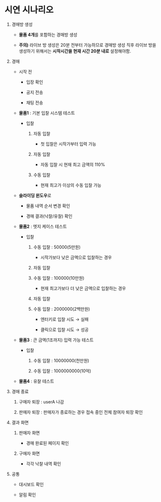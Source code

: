 # 시연 시나리오

1. 경매방 생성

   - **물품 4개**를 포함하는 경매방 생성

   - **주의)** 라이브 방 생성은 20분 전부터 가능하므로 경매방 생성 직후 라이브 방을 생성하기 위해서는 **시작시간을 현재 시간 20분 내로** 설정해야함.

2. 경매

   - 시작 전

     - 입장 확인

     - 공지 전송

     - 채팅 전송

   - **물품1** : 기본 입찰 시스템 테스트

     - 입찰

       1. 자동 입찰

          - 첫 입찰은 시작가부터 입력 가능

       2. 자동 입찰

          - 자동 입찰 시 현재 최고 금액의 110%

       3. 수동 입찰

          - 현재 최고가 이상의 수동 입찰 가능

   - **슬라이딩 윈도우**로

     - 물품 내역 순서 변경 확인

     - 경매 결과(낙찰/유찰) 확인

   - **물품2** : 엣지 케이스 테스트

     - 입찰

       1. 수동 입찰 : 50000(5만원)

          - 시작가보다 낮은 금액으로 입찰하는 경우

       2. 자동 입찰

       3. 수동 입찰 : 100000(10만원)

          - 현재 최고가보다 더 낮은 금액으로 입찰하는 경우

       4. 자동 입찰

       5. 수동 입찰 : 2000000(2백만원)

          - 엔터키로 입찰 시도 → 실패

          - 클릭으로 입찰 시도 → 성공

   - **물품3** : 큰 금액(1조까지) 입력 가능 테스트

     - 입찰

       1. 수동 입찰 : 10000000(천만원)

       2. 수동 입찰 : 1000000000(10억)

   - **물품4** : 유찰 테스트

3. 경매 종료

   1. 구매자 퇴장 : userA 나감

   2. 판매자 퇴장 : 판매자가 종료하는 경우 접속 중인 전체 참여자 퇴장 확인

4. 결과 화면

   1. 판매자 화면

      - 경매 완료된 페이지 확인

   2. 구매자 화면

      - 각각 낙찰 내역 확인

5. 공통

   - 대시보드 확인

   - 알림 확인
